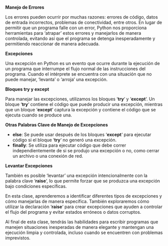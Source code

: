**Manejo de Errores**

Los errores pueden ocurrir por muchas razones: errores de código, datos de entrada incorrectos, problemas de conectividad, entre otros. En lugar de permitir que un programa falle con un error, Python nos proporciona herramientas para ‘atrapar’ estos errores y manejarlos de manera controlada, evitando así que el programa se detenga inesperadamente y permitiendo reaccionar de manera adecuada.

**Excepciones**

Una excepción en Python es un evento que ocurre durante la ejecución de un programa que interrumpe el flujo normal de las instrucciones del programa. Cuando el intérprete se encuentra con una situación que no puede manejar, ‘levanta’ o ‘arroja’ una excepción.

**Bloques try y except**

Para manejar las excepciones, utilizamos los bloques ‘**try**‘ y ‘**except**‘. Un bloque ‘**try**‘ contiene el código que puede producir una excepción, mientras que un bloque ‘**except**‘ captura la excepción y contiene el código que se ejecuta cuando se produce una.

**Otras Palabras Clave de Manejo de Excepciones**

- **else**: Se puede usar después de los bloques ‘**except**‘ para ejecutar código si el bloque ‘**try**‘ no generó una excepción.
- **finally**: Se utiliza para ejecutar código que debe correr independientemente de si se produjo una excepción o no, como cerrar un archivo o una conexión de red.

**Levantar Excepciones**

También es posible ‘levantar’ una excepción intencionalmente con la palabra clave ‘**raise**‘, lo que permite forzar que se produzca una excepción bajo condiciones específicas.

En esta clase, aprenderemos a identificar diferentes tipos de excepciones y cómo manejarlas de manera específica. También exploraremos cómo utilizar la declaración ‘**raise**‘ para crear excepciones que ayuden a controlar el flujo del programa y evitar estados erróneos o datos corruptos.

Al final de esta clase, tendrás las habilidades para escribir programas que manejen situaciones inesperadas de manera elegante y mantengan una ejecución limpia y controlada, incluso cuando se encuentren con problemas imprevistos.
